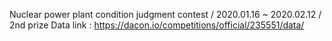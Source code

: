 Nuclear power plant condition judgment contest / 2020.01.16 ~ 2020.02.12 / 2nd prize
Data link : https://dacon.io/competitions/official/235551/data/
